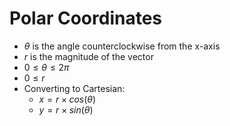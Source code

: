 # Polar Coordinates
* $\theta$ is the angle counterclockwise from the x-axis
* $r$ is the magnitude of the vector
* $0 \leq \theta \leq 2\pi$
* $0 \leq r$
* Converting to Cartesian:
  * $x = r \times cos(\theta)$
  * $y = r \times sin(\theta)$
